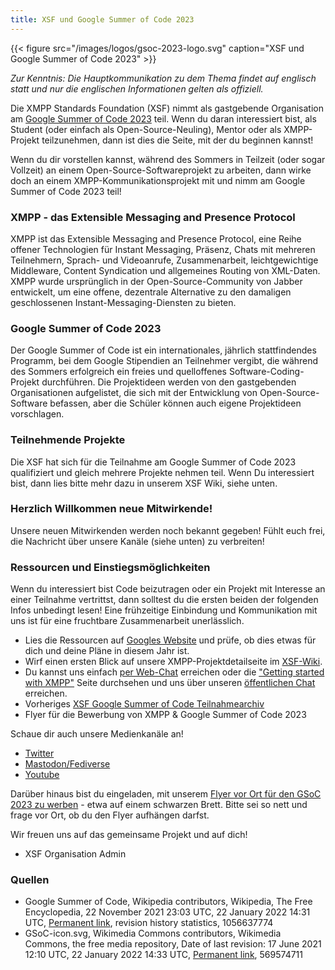```yaml
---
title: XSF und Google Summer of Code 2023
---
```


{{< figure src="/images/logos/gsoc-2023-logo.svg" caption="XSF und Google Summer of Code 2023" >}}

_Zur Kenntnis: Die Hauptkommunikation zu dem Thema findet auf englisch statt und nur die englischen Informationen gelten als offiziell._

Die XMPP Standards Foundation (XSF) nimmt als gastgebende Organisation am [Google Summer of Code 2023](https://summerofcode.withgoogle.com/programs/2023) teil.
Wenn du daran interessiert bist, als Student (oder einfach als Open-Source-Neuling), Mentor oder als XMPP-Projekt teilzunehmen, dann ist dies die Seite, mit der du beginnen kannst!
 
Wenn du dir vorstellen kannst, während des Sommers in Teilzeit (oder sogar Vollzeit) an einem Open-Source-Softwareprojekt zu arbeiten, dann wirke doch an einem XMPP-Kommunikationsprojekt mit und nimm am Google Summer of Code 2023 teil!

### XMPP - das Extensible Messaging and Presence Protocol

XMPP ist das Extensible Messaging and Presence Protocol, eine Reihe offener Technologien für Instant Messaging, Präsenz, Chats mit mehreren Teilnehmern, Sprach- und Videoanrufe, Zusammenarbeit, leichtgewichtige Middleware, Content Syndication und allgemeines Routing von XML-Daten. XMPP wurde ursprünglich in der Open-Source-Community von Jabber entwickelt, um eine offene, dezentrale Alternative zu den damaligen geschlossenen Instant-Messaging-Diensten zu bieten.

### Google Summer of Code 2023

Der Google Summer of Code ist ein internationales, jährlich stattfindendes Programm, bei dem Google Stipendien an Teilnehmer vergibt, die während des Sommers erfolgreich ein freies und quelloffenes Software-Coding-Projekt durchführen. Die Projektideen werden von den gastgebenden Organisationen aufgelistet, die sich mit der Entwicklung von Open-Source-Software befassen, aber die Schüler können auch eigene Projektideen vorschlagen. 

### Teilnehmende Projekte

Die XSF hat sich für die Teilnahme am Google Summer of Code 2023 qualifiziert und gleich mehrere Projekte nehmen teil. Wenn Du interessiert bist, dann lies bitte mehr dazu in unserem XSF Wiki, siehe unten.

### Herzlich Willkommen neue Mitwirkende!

Unsere neuen Mitwirkenden werden noch bekannt gegeben! Fühlt euch frei, die Nachricht über unsere Kanäle (siehe unten) zu verbreiten!

### Ressourcen und Einstiegsmöglichkeiten

Wenn du interessiert bist Code beizutragen oder ein Projekt mit Interesse an einer Teilnahme vertrittst, dann solltest du die ersten beiden der folgenden Infos unbedingt lesen! Eine frühzeitige Einbindung und Kommunikation mit uns ist für eine fruchtbare Zusammenarbeit unerlässlich.

- Lies die Ressourcen auf [Googles Website](https://summerofcode.withgoogle.com/help) und prüfe, ob dies etwas für dich und deine Pläne in diesem Jahr ist.
- Wirf einen ersten Blick auf unsere XMPP-Projektdetailseite im [XSF-Wiki](https://wiki.xmpp.org/web/Google_Summer_of_Code_2023).
- Du kannst uns einfach [per Web-Chat](https://xmpp.org/chat#converse/room?jid=gsoc@muc.xmpp.org) erreichen oder die ["Getting started with XMPP"](https://xmpp.org/getting-started/) Seite durchsehen und uns über unseren [öffentlichen Chat](xmpp:gsoc@muc.xmpp.org?join) erreichen.
- Vorheriges [XSF Google Summer of Code Teilnahmearchiv](https://wiki.xmpp.org/web/GSoC#Overview)
- Flyer für die Bewerbung von XMPP & Google Summer of Code 2023

Schaue dir auch unsere Medienkanäle an!

- [Twitter](https://twitter.com/xmpp)
- [Mastodon/Fediverse](https://fosstodon.org/@xmpp/)
- [Youtube](https://www.youtube.com/c/XMPPStandardsFoundation)

Darüber hinaus bist du eingeladen, mit unserem [Flyer vor Ort für den GSoC 2023 zu werben](/images/promo/Flyer_XMPP_GSoC2022_DE.pdf) - etwa auf einem schwarzen Brett. Bitte sei so nett und frage vor Ort, ob du den Flyer aufhängen darfst.

Wir freuen uns auf das gemeinsame Projekt und auf dich!
 - XSF Organisation Admin

### Quellen

- Google Summer of Code, Wikipedia contributors, Wikipedia, The Free Encyclopedia, 22 November 2021 23:03 UTC, 22 January 2022 14:31 UTC, [Permanent link](https://en.wikipedia.org/w/index.php?title=Google_Summer_of_Code&oldid=1056637774), revision history statistics, 1056637774
- GSoC-icon.svg, Wikimedia Commons contributors, Wikimedia Commons, the free media repository, Date of last revision: 17 June 2021 12:10 UTC, 22 January 2022 14:33 UTC, [Permanent link](https://commons.wikimedia.org/w/index.php?title=File:GSoC-icon.svg&oldid=569574711), 569574711
